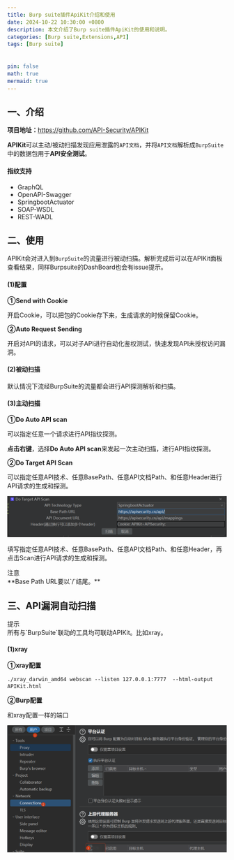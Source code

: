 ```yaml
---
title: Burp suite插件ApiKit介绍和使用
date: 2024-10-22 10:30:00 +0800
description: 本文介绍了Burp suite插件ApiKit的使用和说明。
categories: [Burp suite,Extensions,API]
tags: [Burp suite]


pin: false
math: true
mermaid: true
---
```


## 一、介绍

**项目地址：**<https://github.com/API-Security/APIKit>

**APIKit**可以主动/被动扫描发现应用泄露的`API文档`，并将`API文档`解析成`BurpSuite`中的数据包用于**API安全测试**。

#### 指纹支持

-  GraphQL
-  OpenAPI-Swagger
-  SpringbootActuator
-  SOAP-WSDL
-  REST-WADL

## 二、使用

APIKit会对进入到`BurpSuite`的流量进行被动扫描。解析完成后可以在APIKit面板查看结果，同样Burpsuite的DashBoard也会有issue提示。

#### (1)配置

**①Send with Cookie**

开启Cookie，可以把包的Cookie存下来，生成请求的时候保留Cookie。

**②Auto Request Sending**

开启对API的请求，可以对子API进行自动化鉴权测试，快速发现API未授权访问漏洞。

#### (2)被动扫描

默认情况下流经BurpSuite的流量都会进行API探测解析和扫描。

#### (3)主动扫描

**①Do Auto API scan**

可以指定任意一个请求进行API指纹探测。

**点击右键**，选择**Do Auto API scan**来发起一次主动扫描，进行API指纹探测。

**②Do Target API Scan**

可以指定任意API技术、任意BasePath、任意API文档Path、和任意Header进行API请求的生成和探测。

![image-20241022101751177](https://raw.githubusercontent.com/Leaderchen007/Leaderchen007.github.io/refs/heads/master/imgs/1/image-20241022101751177.png)

填写指定任意API技术、任意BasePath、任意API文档Path、和任意Header，再点击Scan进行API请求的生成和探测。

<div class="box-danger" markdown="1">
<div class="title"> 注意 </div>
**Base Path URL要以`/`结尾。**
</div>



## 三、API漏洞自动扫描

<div class="box-tip" markdown="1">
<div class="title"> 提示 </div>
所有与`BurpSuite`联动的工具均可联动APIKit。比如xray。
</div>



#### (1)xray

**①xray配置**

~~~
./xray_darwin_amd64 webscan --listen 127.0.0.1:7777  --html-output APIKit.html
~~~

**②Burp配置**

和xray配置一样的端口

![image-20241022102204581](https://raw.githubusercontent.com/Leaderchen007/Leaderchen007.github.io/refs/heads/master/imgs/1/image-20241022102204581.png)